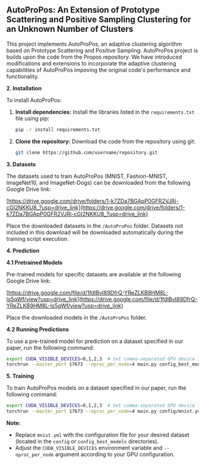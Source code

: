 ## AutoProPos: An Extension of Prototype Scattering and Positive Sampling Clustering for an Unknown Number of Clusters

This project implements AutoProPos, an adaptive clustering algorithm based on Prototype Scattering and Positive Sampling. AutoProPos project is  builds upon the code from the Propos repository. We have introduced modifications and extensions to incorporate the adaptive clustering capabilities of AutoProPos impoving the original code's performance and functionality.

**2. Installation**

To install AutoProPos:

1. **Install dependencies:** Install the libraries listed in the `requirements.txt` file using pip:
   ```bash
   pip -r install requirements.txt
   ```
2. **Clone the repository:** Download the code from the repository using git:
   ```bash
   git clone https://github.com/username/repository.git
   ```

**3. Datasets**

The datasets used to train AutoProPos (MNIST, Fashion-MNIST, ImageNet10, and ImageNet-Dogs) can be downloaded from the following Google Drive link:

[https://drive.google.com/drive/folders/1-k7ZDa7BGApP0GFR2VJRj-cGI2NKKU8_?usp=drive_link](https://drive.google.com/drive/folders/1-k7ZDa7BGApP0GFR2VJRj-cGI2NKKU8_?usp=drive_link)

Place the downloaded datasets in the `/AutoProPos` folder. Datasets not included in this download will be downloaded automatically during the training script execution.

**4. Prediction**

**4.1 Pretrained Models**

Pre-trained models for specific datasets are available at the following Google Drive link:

[https://drive.google.com/file/d/1fdlBvI89DfrQ-YReZLKB9HM8L-Is5qWf/view?usp=drive_link](https://drive.google.com/file/d/1fdlBvI89DfrQ-YReZLKB9HM8L-Is5qWf/view?usp=drive_link)

Place the downloaded models in the `/AutoProPos` folder.

**4.2 Running Predictions**

To use a pre-trained model for prediction on a dataset specified in our paper, run the following command:

```bash
export CUDA_VISIBLE_DEVICES=0,1,2,3  # Set comma-separated GPU device IDs (if applicable)
torchrun --master_port 17673 --nproc_per_node=4 main.py config_best_models/mnist.yml
```

**5. Training**

To train AutoProPos models on a dataset specified in our paper, run the following command:

```bash
export CUDA_VISIBLE_DEVICES=0,1,2,3  # Set comma-separated GPU device IDs (if applicable)
torchrun --master_port 17673 --nproc_per_node=4 main.py config/mnist.yml
```

**Note:**

* Replace `mnist.yml` with the configuration file for your desired dataset (located in the `config` or `config_best_models` directories).
* Adjust the `CUDA_VISIBLE_DEVICES` environment variable and `--nproc_per_node` argument according to your GPU configuration.
